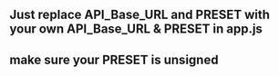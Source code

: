## Just replace API_Base_URL and PRESET with your own API_Base_URL & PRESET in app.js

## make sure your PRESET is unsigned
